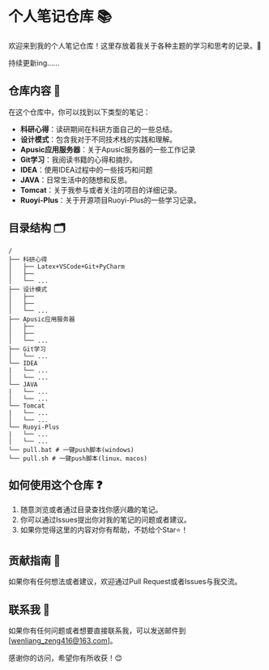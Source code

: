 

# 个人笔记仓库 📚

欢迎来到我的个人笔记仓库！这里存放着我关于各种主题的学习和思考的记录。🤔

持续更新ing......

## 仓库内容 📖

在这个仓库中，你可以找到以下类型的笔记：

- **科研心得**：读研期间在科研方面自己的一些总结。
- **设计模式**：包含我对于不同技术栈的实践和理解。
- **Apusic应用服务器**：关于Apusic服务器的一些工作记录
- **Git学习**：我阅读书籍的心得和摘抄。
- **IDEA**：使用IDEA过程中的一些技巧和问题
- **JAVA**：日常生活中的随想和反思。
- **Tomcat**：关于我参与或者关注的项目的详细记录。
- **Ruoyi-Plus**：关于开源项目Ruoyi-Plus的一些学习记录。

## 目录结构 🗂

```plaintext
/
├── 科研心得
│   ├── Latex+VSCode+Git+PyCharm
│   ├── 
│   └── ...
├── 设计模式
│   ├── 
│   ├── 
│   └── ...
├── Apusic应用服务器
│   ├── 
│   ├── 
│   └── ...
├── Git学习
│   └── ...
└── IDEA
|   └── ...
│   └── ...
└── JAVA
|   └── ...
│   └── ...
└── Tomcat
|   └── ...
│   └── ...
└── Ruoyi-Plus
|   └── ...
│   └── ...
└── pull.bat # 一键push脚本(windows)
└── pull.sh # 一键push脚本(linux、macos)
```

## 如何使用这个仓库 ❓

1. 随意浏览或者通过目录查找你感兴趣的笔记。
2. 你可以通过Issues提出你对我的笔记的问题或者建议。
3. 如果你觉得这里的内容对你有帮助，不妨给个Star⭐！

## 贡献指南 👋

如果你有任何想法或者建议，欢迎通过Pull Request或者Issues与我交流。

## 联系我 📩

如果你有任何问题或者想要直接联系我，可以发送邮件到 [wenliang_zeng416@163.com]。

感谢你的访问，希望你有所收获！😊
